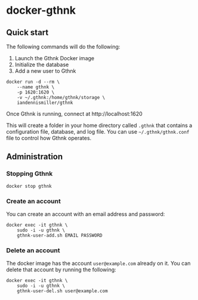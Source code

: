# docker-gthnk

## Quick start

The following commands will do the following:

1. Launch the Gthnk Docker image
2. Initialize the database
3. Add a new user to Gthnk

```
docker run -d --rm \
    --name gthnk \
    -p 1620:1620 \
    -v ~/.gthnk:/home/gthnk/storage \
    iandennismiller/gthnk
```

Once Gthnk is running, connect at http://localhost:1620

This will create a folder in your home directory called `.gthnk` that contains a configuration file, database, and log file.
You can use `~/.gthnk/gthnk.conf` file to control how Gthnk operates.

## Administration

### Stopping Gthnk

```
docker stop gthnk
```

### Create an account

You can create an account with an email address and password:

```
docker exec -it gthnk \
    sudo -i -u gthnk \
    gthnk-user-add.sh EMAIL PASSWORD
```

### Delete an account

The docker image has the account `user@example.com` already on it.
You can delete that account by running the following:

```
docker exec -it gthnk \
    sudo -i -u gthnk \
    gthnk-user-del.sh user@example.com
```
